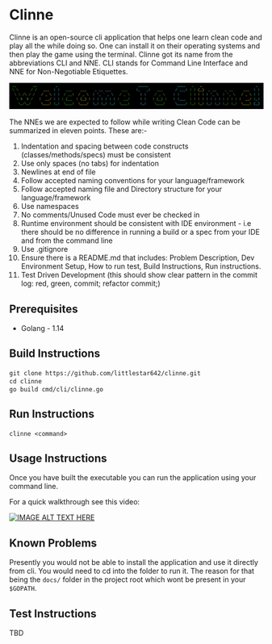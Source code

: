 # Clinne

Clinne is an open-source cli application that helps one learn clean code and play all the while doing so. One can install it on their operating systems and then play the game using the terminal. Clinne got its name from the abbreviations CLI and NNE. CLI stands for Command Line Interface and NNE for Non-Negotiable Etiquettes.

![clinne banner](./docs/imgs/logo1.png)

The NNEs we are expected to follow while writing Clean Code can be summarized in eleven points. These are:-

1. Indentation and spacing between code constructs (classes/methods/specs) must be consistent
2. Use only spaces (no tabs) for indentation
3. Newlines at end of file
4. Follow accepted naming conventions for your language/framework
5. Follow accepted naming file and Directory structure for your language/framework
6. Use namespaces
7. No comments/Unused Code must ever be checked in
8. Runtime environment should be consistent with IDE environment - i.e there should be no difference in running a build or a spec from your IDE and from the command line
9. Use .gitignore
10. Ensure there is a README.md that includes: Problem Description, Dev Environment Setup, How to run test, Build Instructions, Run instructions.
11. Test Driven Development (this should show clear pattern in the commit log: red, green, commit; refactor commit;)

## Prerequisites

- Golang - 1.14

## Build Instructions

```shell script
git clone https://github.com/littlestar642/clinne.git
cd clinne
go build cmd/cli/clinne.go
```

## Run Instructions

```shell script
clinne <command>
```

## Usage Instructions

Once you have built the executable you can run the application using your command line. 

For a quick walkthrough see this video:

[![IMAGE ALT TEXT HERE](https://img.youtube.com/vi/ct2-Fyj1B44/0.jpg)](https://www.youtube.com/watch?v=ct2-Fyj1B44)

## Known Problems

Presently you would not be able to install the application and use it directly from cli. You would need to cd into the folder to run it. The reason for that being the `docs/` folder in the project root which wont be present in your `$GOPATH`. 

## Test Instructions
TBD